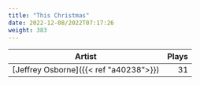 ```yaml
---
title: "This Christmas"
date: 2022-12-08/2022T07:17:26
weight: 383
---
```




 Artist | Plays 
----- | -----:
[Jeffrey Osborne]({{< ref "a40238">}}) | 31
